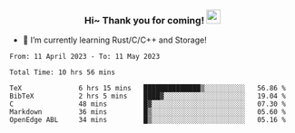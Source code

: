 <h3 align="center">
    Hi~ Thank you for coming!
    <img src="https://media.giphy.com/media/hvRJCLFzcasrR4ia7z/giphy.gif" width="25px">
</h3>

<!--
**pineapple-man/pineapple-man** is a ✨ _special_ ✨ repository because its `README.md` (this file) appears on your GitHub profile.

Here are some ideas to get you started:
- 🔭 I’m currently working on ...
- 🤔 I’m looking for help with ...
- 💬 Ask me about ...
- 📫 How to reach me: ...
- 😄 Pronouns: ...
- ⚡ Fun fact: 
- 👯 I’m looking to collaborate on kubernetes
-->
- 🌱 I’m currently learning Rust/C/C++ and Storage!

<!--START_SECTION:waka-->

```text
From: 11 April 2023 - To: 11 May 2023

Total Time: 10 hrs 56 mins

TeX              6 hrs 15 mins   ██████████████▒░░░░░░░░░░   56.86 %
BibTeX           2 hrs 5 mins    ████▓░░░░░░░░░░░░░░░░░░░░   19.04 %
C                48 mins         █▓░░░░░░░░░░░░░░░░░░░░░░░   07.30 %
Markdown         36 mins         █▒░░░░░░░░░░░░░░░░░░░░░░░   05.60 %
OpenEdge ABL     34 mins         █▒░░░░░░░░░░░░░░░░░░░░░░░   05.16 %
```

<!--END_SECTION:waka-->
